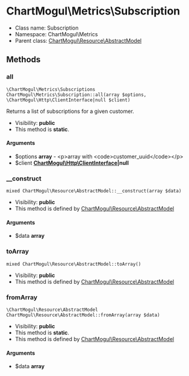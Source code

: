 ChartMogul\Metrics\Subscription
===============






* Class name: Subscription
* Namespace: ChartMogul\Metrics
* Parent class: [ChartMogul\Resource\AbstractModel](ChartMogul-Resource-AbstractModel.md)







Methods
-------


### all

    \ChartMogul\Metrics\Subscriptions ChartMogul\Metrics\Subscription::all(array $options, \ChartMogul\Http\ClientInterface|null $client)

Returns a list of subscriptions for a given customer.



* Visibility: **public**
* This method is **static**.


#### Arguments
* $options **array** - &lt;p&gt;array with &lt;code&gt;customer_uuid&lt;/code&gt;&lt;/p&gt;
* $client **[ChartMogul\Http\ClientInterface](ChartMogul-Http-ClientInterface.md)|null**



### __construct

    mixed ChartMogul\Resource\AbstractModel::__construct(array $data)





* Visibility: **public**
* This method is defined by [ChartMogul\Resource\AbstractModel](ChartMogul-Resource-AbstractModel.md)


#### Arguments
* $data **array**



### toArray

    mixed ChartMogul\Resource\AbstractModel::toArray()





* Visibility: **public**
* This method is defined by [ChartMogul\Resource\AbstractModel](ChartMogul-Resource-AbstractModel.md)




### fromArray

    \ChartMogul\Resource\AbstractModel ChartMogul\Resource\AbstractModel::fromArray(array $data)





* Visibility: **public**
* This method is **static**.
* This method is defined by [ChartMogul\Resource\AbstractModel](ChartMogul-Resource-AbstractModel.md)


#### Arguments
* $data **array**


